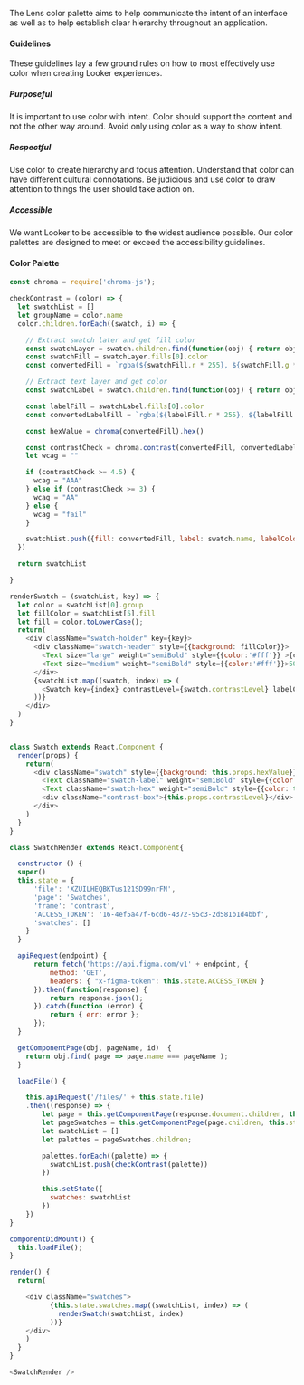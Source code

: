 <div class="component-desc"><p>The Lens color palette aims to help communicate the intent of an interface as well as to help establish clear hierarchy throughout an application. </p></div>

<div class="doc-section-divider"></div>

#### Guidelines

These guidelines lay a few ground rules on how to most effectively use color when creating Looker experiences.

##### **Purposeful**
It is important to use color with intent. Color should support the content and not the other way around. Avoid only using color as a way to show intent.

##### **Respectful**
Use color to create hierarchy and focus attention. Understand that color can have different cultural connotations. Be judicious and use color to draw attention to things the user should take action on.

##### **Accessible**
We want Looker to be accessible to the widest audience possible. Our color palettes are designed to meet or exceed the accessibility guidelines.

<div class="doc-section-divider"></div>

#### Color Palette

```js noeditor
const chroma = require('chroma-js');

checkContrast = (color) => {
  let swatchList = []
  let groupName = color.name
  color.children.forEach((swatch, i) => {

    // Extract swatch later and get fill color
    const swatchLayer = swatch.children.find(function(obj) { return obj.name === 'swatch'});
    const swatchFill = swatchLayer.fills[0].color
    const convertedFill = `rgba(${swatchFill.r * 255}, ${swatchFill.g * 255}, ${swatchFill.b * 255}, ${swatchFill.a * 1})`

    // Extract text layer and get color
    const swatchLabel = swatch.children.find(function(obj) { return obj.name === 'label'});

    const labelFill = swatchLabel.fills[0].color
    const convertedLabelFill = `rgba(${labelFill.r * 255}, ${labelFill.g * 255}, ${labelFill.b * 255}, ${labelFill.a * 1})`

    const hexValue = chroma(convertedFill).hex()

    const contrastCheck = chroma.contrast(convertedFill, convertedLabelFill);
    let wcag = ""

    if (contrastCheck >= 4.5) {
      wcag = "AAA"
    } else if (contrastCheck >= 3) {
      wcag = "AA"
    } else {
      wcag = "fail"
    }

    swatchList.push({fill: convertedFill, label: swatch.name, labelColor: convertedLabelFill, contrastLevel: wcag, hexValue: hexValue, group: groupName})
  })

  return swatchList

}

renderSwatch = (swatchList, key) => {
  let color = swatchList[0].group
  let fillColor = swatchList[5].fill
  let fill = color.toLowerCase();
  return(
    <div className="swatch-holder" key={key}>
      <div className="swatch-header" style={{background: fillColor}}>
        <Text size="large" weight="semiBold" style={{color:'#fff'}} >{color}</Text>
        <Text size="medium" weight="semiBold" style={{color:'#fff'}}>500</Text>
      </div>
      {swatchList.map((swatch, index) => (
        <Swatch key={index} contrastLevel={swatch.contrastLevel} labelColor={swatch.labelColor} hexValue={swatch.hexValue} group={swatch.group}>{swatch.label}</Swatch>
      ))}
    </div>
  )
}


class Swatch extends React.Component {
  render(props) {
    return(
      <div className="swatch" style={{background: this.props.hexValue}}>
        <Text className="swatch-label" weight="semiBold" style={{color: this.props.labelColor}}>{this.props.children}</Text>
        <Text className="swatch-hex" weight="semiBold" style={{color: this.props.labelColor}}>{this.props.hexValue}</Text>
        <div className="contrast-box">{this.props.contrastLevel}</div>
      </div>
    )
  }
}

class SwatchRender extends React.Component{

  constructor () {
  super()
  this.state = {
      'file': 'XZUILHEQBKTus121SD99nrFN',
      'page': 'Swatches',
      'frame': 'contrast',
      'ACCESS_TOKEN': '16-4ef5a47f-6cd6-4372-95c3-2d581b1d4bbf',
      'swatches': []
    }
  }

  apiRequest(endpoint) {
      return fetch('https://api.figma.com/v1' + endpoint, {
          method: 'GET',
          headers: { "x-figma-token": this.state.ACCESS_TOKEN }
      }).then(function(response) {
          return response.json();
      }).catch(function (error) {
          return { err: error };
      });
  }

  getComponentPage(obj, pageName, id)  {
    return obj.find( page => page.name === pageName );
  }

  loadFile() {

    this.apiRequest('/files/' + this.state.file)
    .then((response) => {
        let page = this.getComponentPage(response.document.children, this.state.page)
        let pageSwatches = this.getComponentPage(page.children, this.state.frame)
        let swatchList = []
        let palettes = pageSwatches.children;

        palettes.forEach((palette) => {
          swatchList.push(checkContrast(palette))
        })

        this.setState({
          swatches: swatchList
        })
    })
}

componentDidMount() {
  this.loadFile();
}

render() {
  return(

    <div className="swatches">
          {this.state.swatches.map((swatchList, index) => (
            renderSwatch(swatchList, index)
          ))}
    </div>
    )
  }
}

<SwatchRender />

```
